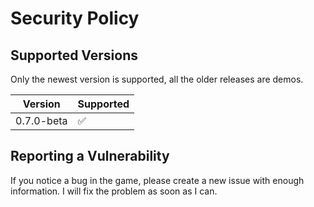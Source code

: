 # Security Policy

## Supported Versions

Only the newest version is supported, all the older releases are demos.

| Version | Supported          |
| ------- | ------------------ |
| 0.7.0-beta  | :white_check_mark: |


## Reporting a Vulnerability

If you notice a bug in the game, please create a new issue with enough information. I will fix the problem as soon as I can.
